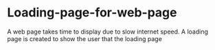 # Loading-page-for-web-page
A web page takes time to display due to slow internet speed.  A loading page is created to show the user that the loading page
